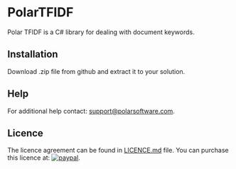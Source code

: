 # PolarTFIDF
Polar TFIDF is a C# library for dealing with document keywords.

## Installation
Download .zip file from github and extract it to your solution.

## Help
For additional help contact: support@polarsoftware.com.

## Licence
The licence agreement can be found in [LICENCE.md](https://github.com/polarsoftware/PolarTFIDF/blob/master/LICENCE.md) file.
You can purchase this licence at: [![paypal](https://www.paypalobjects.com/en_US/i/btn/btn_buynowCC_LG.gif)](https://www.paypal.com/cgi-bin/webscr?cmd=_s-xclick&hosted_button_id=5GXZ8B4QAT2EW).
